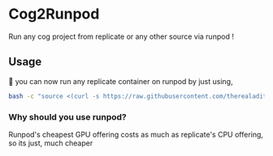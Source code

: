 # Cog2Runpod
Run any cog project from replicate or any other source via runpod !

## Usage
🚀 you can now run any replicate container on runpod by just using, 

```sh
bash -c "source <(curl -s https://raw.githubusercontent.com/therealadityashankar/replicate2runpod/main/runpodify.sh)"
```

### Why should you use runpod?

Runpod's cheapest GPU offering costs as much as replicate's CPU offering, so its just, much cheaper



